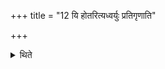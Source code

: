 +++
title = "12 यि होतरित्यध्वर्युः प्रतिगृणाति"

+++

<details><summary>थिते</summary>

12. The Adhvaryu responds with “Ho3yi Hotaḥ!” or with "Om HotaḤ!" 
</details>

